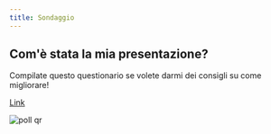 ```yaml
---
title: Sondaggio
---
```


## Com'è stata la mia presentazione?

Compilate questo questionario se volete darmi dei consigli su come migliorare!

[Link](https://forms.gle/PkFjrxXFaAQwky5NA)

![poll qr](./pollqr.png)